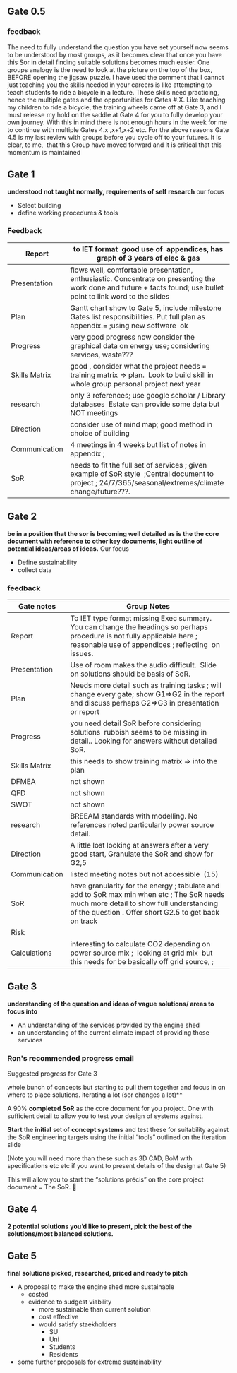 ## Gate 0.5

### feedback
The need to fully understand the question you have set yourself now seems to be understood by most groups, as it becomes clear that once you have this Sor in detail finding suitable solutions becomes much easier. One groups analogy is the need to look at the picture on the top of the box, BEFORE opening the jigsaw puzzle. I have used the comment that I cannot just teaching you the skills needed in your careers is like attempting to teach students to ride a bicycle in a lecture. These skills need practicing, hence the multiple gates and the opportunities for Gates #.X. Like teaching my children to ride a bicycle, the training wheels came off at Gate 3, and I must release my hold on the saddle at Gate 4 for you to fully develop your own journey. With this in mind there is not enough hours in the week for me to continue with multiple Gates 4.x ,x+1,x+2 etc. For the above reasons Gate 4.5 is my last review with groups before you cycle off to your futures.
It is clear, to me,  that this Group have moved forward and it is critical that this momentum is maintained
## Gate 1
**understood not taught normally, requirements of self research**
our focus
- Select building
- define working procedures & tools
### Feedback
| Report | to IET format  good use of  appendices, has graph of 3 years of elec & gas |
| ---- | ---- |
| Presentation | flows well, comfortable presentation, enthusiastic. Concentrate on presenting the work done and future + facts found; use bullet point to link word to the slides |
| Plan | Gantt chart show to Gate 5, include milestone Gates list responsibilities. Put full plan as appendix.= ;using new software  ok |
| Progress | very good progress now consider the graphical data on energy use; considering services, waste??? |
| Skills Matrix | good , consider what the project needs = training matrix => plan.  Look to build skill in whole group personal project next year |
| research | only 3 references; use google scholar / Library databases  Estate can provide some data but NOT meetings |
| Direction | consider use of mind map; good method in choice of building |
| Communication | 4 meetings in 4 weeks but list of notes in appendix ; |
| SoR | needs to fit the full set of services ; given example of SoR style  ;Central document to project ; 24/7/365/seasonal/extremes/climate change/future???. |

## Gate 2
**be in a position that the sor is becoming well detailed as is the the core document with reference to other key documents, light outline of potential ideas/areas of ideas.**
Our focus
- Define sustainability
- collect data

### feedback
| Gate notes | Group Notes |
| ---- | ---- |
| Report | To IET type format missing Exec summary.  You can change the headings so perhaps procedure is not fully applicable here ; reasonable use of appendices ; reflecting  on issues. |
| Presentation | Use of room makes the audio difficult.  Slide on solutions should be basis of SoR. |
| Plan | Needs more detail such as training tasks ; will change every gate; show G1=>G2 in the report and discuss perhaps G2=>G3 in presentation or report |
| Progress | you need detail SoR before considering solutions  rubbish seems to be missing in detail.. Looking for answers without detailed SoR. |
| Skills Matrix | this needs to show training matrix => into the plan |
| DFMEA | not shown |
| QFD | not shown |
| SWOT | not shown |
| research | BREEAM standards with modelling. No references noted particularly power source detail. |
| Direction | A little lost looking at answers after a very good start, Granulate the SoR and show for G2,5 |
| Communication | listed meeting notes but not accessible  (15) |
| SoR | have granularity for the energy ; tabulate and add to SoR max min when etc ; The SoR needs much more detail to show full understanding of the question . Offer short G2.5 to get back on track |
| Risk |  |
| Calculations | interesting to calculate CO2 depending on power source mix ;  looking at grid mix  but this needs for be basically off grid source, ; |
## Gate 3
**understanding of the question and ideas of vague solutions/ areas to focus into**
- An understanding of the services provided by the engine shed 
- an understanding of the current climate impact of providing those services

### Ron's recommended progress email
Suggested progress for Gate 3

whole bunch of concepts but starting to pull them together and focus in on where to place solutions. iterating a lot (sor changes a lot)**

A 90% **completed SoR** as the core document for
you project. One with sufficient detail to allow
you to test your design of systems against.

**Start** the **initial** set of **concept systems** and test
these for suitability against the SoR engineering
targets using the initial “tools” outlined on the
iteration slide

(Note you will need more than these such as 3D
CAD, BoM with specifications etc etc if you want
to present details of the design at Gate 5)

This will allow you to start the “solutions précis”
on the core project document = The SoR.


## Gate 4
**2 potential solutions you’d like to present, pick the best of the solutions/most balanced solutions.**
## Gate 5
**final solutions picked, researched, priced and ready to pitch**
- A proposal to make the engine shed more sustainable
	- costed
	- evidence to sudgest viability
		- more sustainable than current solution
		- cost effective
		- would satisfy staekholders
			- SU
			- Uni
			- Students
			- Residents
- some further proposals for extreme sustainability
